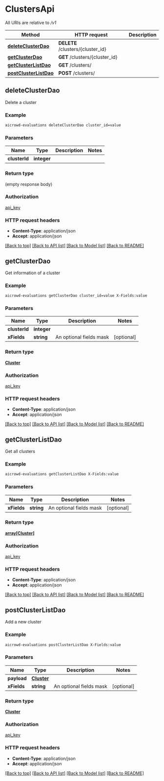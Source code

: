 # ClustersApi

All URIs are relative to */v1*

Method | HTTP request | Description
------------- | ------------- | -------------
[**deleteClusterDao**](ClustersApi.md#deleteClusterDao) | **DELETE** /clusters/{cluster_id} | 
[**getClusterDao**](ClustersApi.md#getClusterDao) | **GET** /clusters/{cluster_id} | 
[**getClusterListDao**](ClustersApi.md#getClusterListDao) | **GET** /clusters/ | 
[**postClusterListDao**](ClustersApi.md#postClusterListDao) | **POST** /clusters/ | 


## **deleteClusterDao**



Delete a cluster

### Example
```bash
aicrowd-evaluations deleteClusterDao cluster_id=value
```

### Parameters

Name | Type | Description  | Notes
------------- | ------------- | ------------- | -------------
 **clusterId** | **integer** |  |

### Return type

(empty response body)

### Authorization

[api_key](../README.md#api_key)

### HTTP request headers

 - **Content-Type**: application/json
 - **Accept**: application/json

[[Back to top]](#) [[Back to API list]](../README.md#documentation-for-api-endpoints) [[Back to Model list]](../README.md#documentation-for-models) [[Back to README]](../README.md)

## **getClusterDao**



Get information of a cluster

### Example
```bash
aicrowd-evaluations getClusterDao cluster_id=value X-Fields:value
```

### Parameters

Name | Type | Description  | Notes
------------- | ------------- | ------------- | -------------
 **clusterId** | **integer** |  |
 **xFields** | **string** | An optional fields mask | [optional]

### Return type

[**Cluster**](Cluster.md)

### Authorization

[api_key](../README.md#api_key)

### HTTP request headers

 - **Content-Type**: application/json
 - **Accept**: application/json

[[Back to top]](#) [[Back to API list]](../README.md#documentation-for-api-endpoints) [[Back to Model list]](../README.md#documentation-for-models) [[Back to README]](../README.md)

## **getClusterListDao**



Get all clusters

### Example
```bash
aicrowd-evaluations getClusterListDao X-Fields:value
```

### Parameters

Name | Type | Description  | Notes
------------- | ------------- | ------------- | -------------
 **xFields** | **string** | An optional fields mask | [optional]

### Return type

[**array[Cluster]**](Cluster.md)

### Authorization

[api_key](../README.md#api_key)

### HTTP request headers

 - **Content-Type**: application/json
 - **Accept**: application/json

[[Back to top]](#) [[Back to API list]](../README.md#documentation-for-api-endpoints) [[Back to Model list]](../README.md#documentation-for-models) [[Back to README]](../README.md)

## **postClusterListDao**



Add a new cluster

### Example
```bash
aicrowd-evaluations postClusterListDao X-Fields:value
```

### Parameters

Name | Type | Description  | Notes
------------- | ------------- | ------------- | -------------
 **payload** | [**Cluster**](Cluster.md) |  |
 **xFields** | **string** | An optional fields mask | [optional]

### Return type

[**Cluster**](Cluster.md)

### Authorization

[api_key](../README.md#api_key)

### HTTP request headers

 - **Content-Type**: application/json
 - **Accept**: application/json

[[Back to top]](#) [[Back to API list]](../README.md#documentation-for-api-endpoints) [[Back to Model list]](../README.md#documentation-for-models) [[Back to README]](../README.md)

